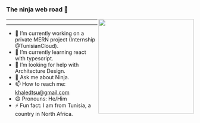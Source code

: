 ### The ninja web road 🍂

<img src="BangaFlow/images/kabuki.png" align="right" width="256" height="256"/>

***

---

- 🔭 I’m currently working on a private MERN project (Internship @TunisianCloud).
- 🌱 I’m currently learning react with typescript.
- 🤔 I’m looking for help with Architecture Design.
- 💬 Ask me about Ninja.
- 📫 How to reach me: khaledtsu@gmail.com
- 😄 Pronouns: He/Him
- ⚡ Fun fact: I am from Tunisia, a country in North Africa.
